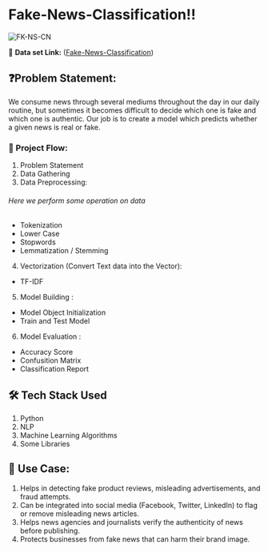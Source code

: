 # Fake-News-Classification‼️


![FK-NS-CN](https://github.com/user-attachments/assets/da7e17e3-e007-404e-8309-429d8f213f23)









🔗 **Data set Link:** ([Fake-News-Classification](https://www.kaggle.com/datasets/saurabhshahane/fake-news-classification))




## ❓Problem Statement: 
We consume news through several mediums throughout the day in our daily routine, but sometimes it becomes difficult to decide which one is fake and which one is authentic. Our job is to create a model which predicts whether a given news is real or fake.

### 📝 Project Flow:

1. Problem Statement
2. Data Gathering
3. Data Preprocessing:
###### Here we perform some operation on data
 - Tokenization
 - Lower Case
 - Stopwords
 - Lemmatization / Stemming

4. Vectorization (Convert Text data into the Vector):
 - TF-IDF

5. Model Building :
 - Model Object Initialization
 - Train and Test Model

6. Model Evaluation :
 - Accuracy Score
 - Confusition Matrix
 - Classification Report


## 🛠️ Tech Stack Used
1. Python
2. NLP
3. Machine Learning Algorithms
4. Some Libraries

## 📘 Use Case:
1. Helps in detecting fake product reviews, misleading advertisements, and fraud attempts.
2. Can be integrated into social media (Facebook, Twitter, LinkedIn) to flag or remove misleading news articles.
3. Helps news agencies and journalists verify the authenticity of news before publishing.
4. Protects businesses from fake news that can harm their brand image.

